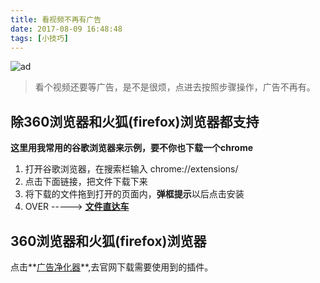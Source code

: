 ```yaml
---
title: 看视频不再有广告
date: 2017-08-09 16:48:48
tags: [小技巧]
---
```


![ad](http://ouesmsejm.bkt.clouddn.com/blog/170810/IkDE2JAm4g.png?imageslim)

> 看个视频还要等广告，是不是很烦，点进去按照步骤操作，广告不再有。

<!-- more -->

## 除360浏览器和火狐(firefox)浏览器都支持

**这里用我常用的谷歌浏览器来示例，要不你也下载一个chrome**

1. 打开谷歌浏览器，在搜索栏输入 chrome://extensions/ 
2. 点击下面链接，把文件下载下来
3. 将下载的文件拖到打开的页面内，**弹框提示**以后点击安装
4. OVER    -----> [**文件直达车**](http://pan.baidu.com/s/1qY17HRA)

## 360浏览器和火狐(firefox)浏览器

点击**[广告净化器](https://www.yiclear.com/download/)**,去官网下载需要使用到的插件。

